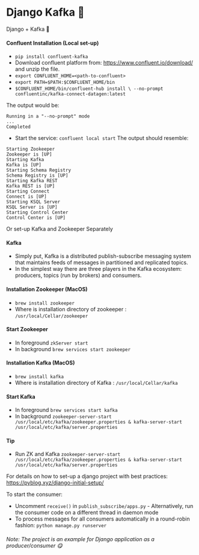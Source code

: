 # Django Kafka 🚁
Django + Kafka 🚀

#### Confluent Installation (Local set-up)
- `pip install confluent-kafka`
- Download confluent platform from: https://www.confluent.io/download/ and unzip the file.
- `export CONFLUENT_HOME=<path-to-confluent>`
- `export PATH=$PATH:$CONFLUENT_HOME/bin`
- `$CONFLUENT_HOME/bin/confluent-hub install \ --no-prompt confluentinc/kafka-connect-datagen:latest`

The output would be:
```
Running in a "--no-prompt" mode
...
Completed
```

- Start the service: `confluent local start`
The output should resemble:
```
Starting Zookeeper
Zookeeper is [UP]
Starting Kafka
Kafka is [UP]
Starting Schema Registry
Schema Registry is [UP]
Starting Kafka REST
Kafka REST is [UP]
Starting Connect
Connect is [UP]
Starting KSQL Server
KSQL Server is [UP]
Starting Control Center
Control Center is [UP]
```

Or set-up Kafka and Zookeeper Separately
#### Kafka
- Simply put, Kafka is a distributed publish-subscribe messaging system that maintains feeds of messages in partitioned and replicated topics. 
- In the simplest way there are three players in the Kafka ecosystem: producers, topics (run by brokers) and consumers.

#### Installation Zookeeper (MacOS)
- `brew install zookeeper`
- Where is installation directory of zookeeper : `/usr/local/Cellar/zookeeper`

#### Start Zookeeper
- In foreground `zkServer start`
- In background `brew services start zookeeper`

#### Installation Kafka (MacOS)
- `brew install kafka`
- Where is installation directory of Kafka : `/usr/local/Cellar/kafka`

#### Start Kafka
- In foreground `brew services start kafka`
- In background `zookeeper-server-start /usr/local/etc/kafka/zookeeper.properties & kafka-server-start /usr/local/etc/kafka/server.properties`

#### Tip
- Run ZK and Kafka `zookeeper-server-start /usr/local/etc/kafka/zookeeper.properties & kafka-server-start /usr/local/etc/kafka/server.properties`

For details on how to set-up a django project with best practices: https://pyblog.xyz/django-initial-setup/

To start the consumer:
- Uncomment `receive()` in `publish_subscribe/apps.py` - Alternatively, run the consumer code on a different thread in daemon mode
- To process messages for all consumers automatically in a round-robin fashion: `python manage.py runserver`

###### Note: The project is an example for  Django application as a producer/consumer 😋 

